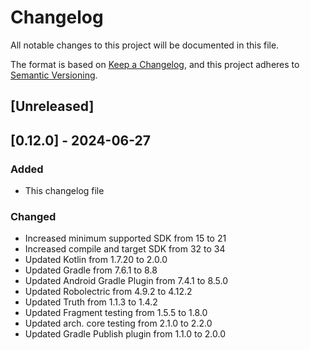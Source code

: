 # Changelog

All notable changes to this project will be documented in this file.

The format is based on [Keep a Changelog](https://keepachangelog.com/en/1.1.0/),
and this project adheres to [Semantic Versioning](https://semver.org/spec/v2.0.0.html).

## [Unreleased]

## [0.12.0] - 2024-06-27

### Added

- This changelog file

### Changed

- Increased minimum supported SDK from 15 to 21
- Increased compile and target SDK from 32 to 34
- Updated Kotlin from 1.7.20 to 2.0.0
- Updated Gradle from 7.6.1 to 8.8
- Updated Android Gradle Plugin from 7.4.1 to 8.5.0
- Updated Robolectric from 4.9.2 to 4.12.2
- Updated Truth from 1.1.3 to 1.4.2
- Updated Fragment testing from 1.5.5 to 1.8.0
- Updated arch. core testing from 2.1.0 to 2.2.0
- Updated Gradle Publish plugin from 1.1.0 to 2.0.0
